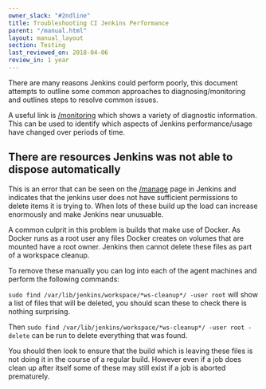 ```yaml
---
owner_slack: "#2ndline"
title: Troubleshooting CI Jenkins Performance
parent: "/manual.html"
layout: manual_layout
section: Testing
last_reviewed_on: 2018-04-06
review_in: 1 year
---
```


There are many reasons Jenkins could perform poorly, this document attempts to
outline some common approaches to diagnosing/monitoring and outlines steps to
resolve common issues.

A useful link is [/monitoring][monitoring] which shows a variety of diagnostic
information. This can be used to identify which aspects of Jenkins
performance/usage have changed over periods of time.

## There are resources Jenkins was not able to dispose automatically

This is an error that can be seen on the [/manage][manage] page in Jenkins and
indicates that the jenkins user does not have sufficient permissions to delete
items it is trying to. When lots of these build up the load can
increase enormously and make Jenkins near unusuable.

A common culprit in this problem is builds that make use of Docker. As Docker
runs as a root user any files Docker creates on volumes that are mounted have
a root owner. Jenkins then cannot delete these files as part of a workspace
cleanup.

To remove these manually you can log into each of the agent machines and
perform the following commands:

`sudo find /var/lib/jenkins/workspace/*ws-cleanup*/ -user root` will show a
list of files that will be deleted, you should scan these to check there is
nothing surprising.

Then `sudo find /var/lib/jenkins/workspace/*ws-cleanup*/ -user root -delete`
can be run to delete everything that was found.

You should then look to ensure that the build which is leaving these files is
not doing it in the course of a regular build. However even if a job does
clean up after itself some of these may still exist if a job is aborted
prematurely.

[monitoring]: https://ci.integration.publishing.service.gov.uk/monitoring
[manage]: https://ci.integration.publishing.service.gov.uk/manage

